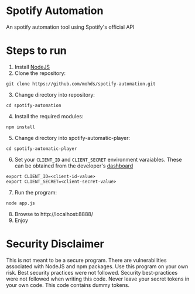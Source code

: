 # Spotify Automation

An spotify automation tool using Spotify's official API

# Steps to run
1. Install [NodeJS](https://nodejs.org/en/)
2. Clone the repository:
```
git clone https://github.com/mohds/spotify-automation.git
```
3. Change directory into repository:
```
cd spotify-automation
```
4. Install the required modules:
```
npm install
```
5. Change directory into spotify-automatic-player:
```
cd spotify-automatic-player
```
6. Set your `CLIENT_ID` and `CLIENT_SECRET` environment varaiables. These can be obtained from the developer's [dashboard](https://developer.spotify.com/dashboard)
```
export CLIENT_ID=<client-id-value>
export CLIENT_SECRET=<client-secret-value>
```
7. Run the program:
```
node app.js
```
8. Browse to http://localhost:8888/
9. Enjoy

# Security Disclaimer
This is not meant to be a secure program. There are vulnerabilities associated with NodeJS and npm packages. Use this program on your own risk. Best security practices were not followed. Security best-practices were not followed when writing this code. Never leave your secret tokens in your own code. This code contains dummy tokens.
